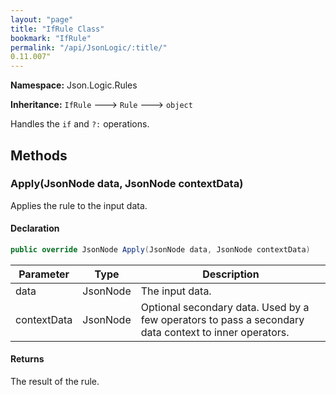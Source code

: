 ```yaml
---
layout: "page"
title: "IfRule Class"
bookmark: "IfRule"
permalink: "/api/JsonLogic/:title/"
0.11.007"
---
```

**Namespace:** Json.Logic.Rules

**Inheritance:**
`IfRule`
 🡒 
`Rule`
 🡒 
`object`

Handles the `if` and `?:` operations.

## Methods

### Apply(JsonNode data, JsonNode contextData)

Applies the rule to the input data.

#### Declaration

```c#
public override JsonNode Apply(JsonNode data, JsonNode contextData)
```

| Parameter | Type | Description |
|---|---|---|
| data | JsonNode | The input data. |
| contextData | JsonNode | Optional secondary data.  Used by a few operators to pass a secondary     data context to inner operators. |


#### Returns

The result of the rule.

